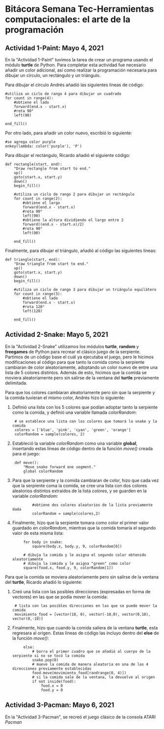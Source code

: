 # Bitácora Semana Tec-Herramientas computacionales: el arte de la programación
## Actividad 1-Paint: Mayo 4, 2021
En la "Actividad 1-Paint" tuvimos la tarea de crear un programa usando el módulo **turtle** de Python. Para completar esta actividad fue necesario añadir un color adicional, así como realizar la programación necesaria para dibujar un círculo, un rectángulo y un triángulo.

Para dibujar el círculo Andrés añadió las siguientes líneas de código:

    #utiliza un ciclo de rango 4 para dibujar un cuadrado
    for count in range(4):
        #obtiene el lado
        forward(end.x - start.x)
        #rota 90°
        left(90)

    end_fill()

Por otro lado, para añadir un color nuevo, escribió lo siguiente:
    
    #se agrega color purple
    onkey(lambda: color('purple'), 'P')

Para dibujar el rectángulo, Ricardo añadió el siguiente código:

    def rectangle(start, end):
        "Draw rectangle from start to end."
        up()
        goto(start.x, start.y)
        down()
        begin_fill()

        #utiliza un ciclo de rango 2 para dibujar un rectángulo
        for count in range(2):
            #obtiene el largo
            forward(end.x - start.x)
            #rota 90°
            left(90)
            #obtiene la altura dividiendo el largo entre 2
            forward((end.x - start.x)/2)
            #rota 90°
            left(90)

        end_fill()

Finalmente, para dibujar el triángulo, añadió al código las siguientes líneas:

    def triangle(start, end):
        "Draw triangle from start to end."
        up()
        goto(start.x, start.y)
        down()
        begin_fill()

        #utiliza un ciclo de rango 3 para dibujar un triángulo equilátero
        for count in range(3):
            #obtiene el lado
            forward(end.x - start.x)
            #rota 120°
            left(120)

        end_fill()

## Actividad 2-Snake: Mayo 5, 2021
En la "Actividad 2-Snake" utilizamos los módulos **turtle**, **random** y **freegames** de Python para recrear el clásico juego de la serpiente. Partimos de un código base el cuál ya ejecutaba el juego, pero le hicimos modificaciones al código para que tanto la comida como la serpiente cambiaran de color aleatoriamente, adoptando un color nuevo de entre una lista de 5 colores distintos. Además de esto, hicimos que la comida se moviera aleatoriamente pero sin salirse de la ventana del **turtle** previamente delimitada.

Para que los colores cambiaran aleatoriamente pero sin que la serpiente y la comida tuvieran el mismo color, Andrés hizo lo siguiente:
1. Definió una lista con los 5 colores que podían adoptar tanto la serpiente como la comida, y definió una variable llamada *colorRandom*:

        # se establece una lista con los colores que tomará la snake y la comida
        colores = ['blue', 'pink', 'cyan', 'green', 'orange']
        colorRandom = sample(colores, 2)
        
2. Estableció la variable *colorRandom* como una variable **global**, insertando estas líneas de código dentro de la función *move()* creada para el juego:
        
        def move():
            "Move snake forward one segment."
            global colorRandom
            
3. Para que la serpiente y la comida cambiaran de color, hizo que cada vez que la serpiente coma la comida, se cree una lista con dos colores aleatorios distintos extraídos de la lista *colores*, y se guarden en la variable *colorRandom*:
        
                #obtiene dos colores aleatorios de la lista previamente dada
                colorRandom = sample(colores,2)
                
4. Finalmente, hizo que la serpiente tomara como color el primer valor guardado en *colorRandom*, mientras que la comida tomaría el segundo valor de esta misma lista:

            for body in snake:
                square(body.x, body.y, 9, colorRandom[0])

            # dibuja la comida y le asigna el segundo color obtenido aleatoriamente
            # dibuja la comida y le asigna "green" como color
            square(food.x, food.y, 9, colorRandom[1])
            
Para que la comida se moviera aleatoriamente pero sin salirse de la ventana del **turtle**, Ricardo añadió lo siguiente:
1. Creó una lista con las posibles direcciones (expresadas en forma de vectores) en las que se podía mover la comida:
        
        # lista con las posibles direcciones en las que se puede mover la comida
        movimiento_food = [vector(10, 0), vector(-10,0), vector(0,10), vector(0,-10)]
        
2. Finalmente, hizo que cuando la comida saliera de la ventana **turtle**, esta regresara al origen. Estas líneas de código las incluyo dentro del **else** de la función *move()*:

            else:
                # borra el primer cuadro que se añadió al cuerpo de la serpiente si no se tocó la comida
                snake.pop(0)
                # mueve la comida de manera aleatoria en una de las 4 direcciones previamente establecidas
                food.move(movimiento_food[randrange(0, 4)])
                # si la comida sale de la ventana, la devuelve al origen
                if not inside(food):
                    food.x = 0
                    food.y = 0

## Actividad 3-Pacman: Mayo 6, 2021
En la "Actividad 3-Pacman", se recreó el juego clásico de la consola ATARI *Pacman*

